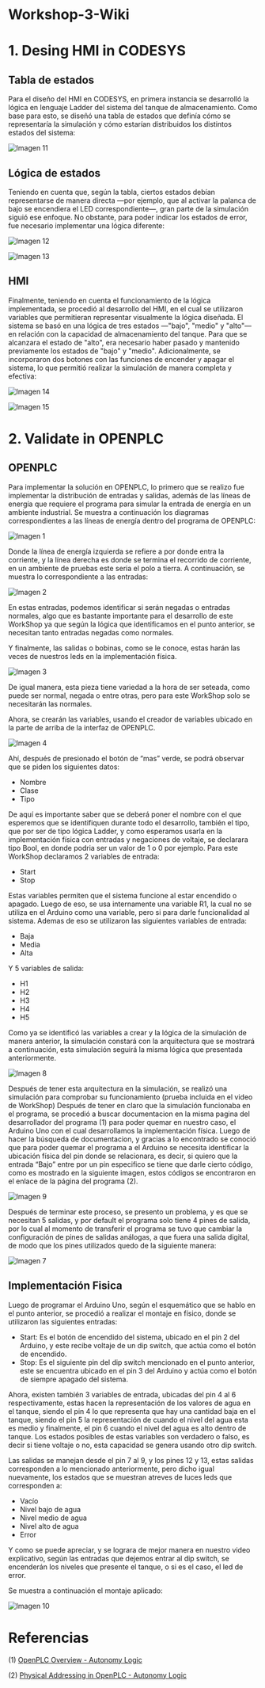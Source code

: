 # Workshop-3-Wiki

# 1. Desing HMI in CODESYS

## Tabla de estados

Para el diseño del HMI en CODESYS, en primera instancia se desarrolló la lógica en lenguaje Ladder del sistema del tanque de almacenamiento. Como base para esto, se diseñó una tabla de estados que definía cómo se representaría la simulación y cómo estarían distribuidos los distintos estados del sistema:

![Imagen 11](Images/TablaEstados.png)

## Lógica de estados

Teniendo en cuenta que, según la tabla, ciertos estados debían representarse de manera directa —por ejemplo, que al activar la palanca de bajo se encendiera el LED correspondiente—, gran parte de la simulación siguió ese enfoque. No obstante, para poder indicar los estados de error, fue necesario implementar una lógica diferente:

![Imagen 12](Images/Estados.png)

![Imagen 13](Images/EstadoAparte.png)

## HMI

Finalmente, teniendo en cuenta el funcionamiento de la lógica implementada, se procedió al desarrollo del HMI, en el cual se utilizaron variables que permitieran representar visualmente la lógica diseñada. El sistema se basó en una lógica de tres estados —"bajo", "medio" y "alto"— en relación con la capacidad de almacenamiento del tanque. Para que se alcanzara el estado de "alto", era necesario haber pasado y mantenido previamente los estados de "bajo" y "medio". Adicionalmente, se incorporaron dos botones con las funciones de encender y apagar el sistema, lo que permitió realizar la simulación de manera completa y efectiva:

![Imagen 14](Images/HMI.png)

![Imagen 15](Images/Variable.png)

# 2. Validate in OPENPLC

## OPENPLC
Para implementar la solución en OPENPLC, lo primero que se realizo fue implementar la distribución de entradas y salidas, además de las líneas de energía que requiere el programa para simular la entrada de energía en un ambiente industrial.
Se muestra a continuación los diagramas correspondientes a las líneas de energía dentro del programa de OPENPLC:

![Imagen 1](Images/Imagen1.png)
 
Donde la línea de energía izquierda se refiere a por donde entra la corriente, y la línea derecha es donde se termina el recorrido de corriente, en un ambiente de pruebas este seria el polo a tierra.
A continuación, se muestra lo correspondiente a las entradas:

![Imagen 2](Images/Imagen2.png)
 
En estas entradas, podemos identificar si serán negadas o entradas normales, algo que es bastante importante para el desarrollo de este WorkShop ya que según la lógica que identificamos en el punto anterior, se necesitan tanto entradas negadas como normales.

Y finalmente, las salidas o bobinas, como se le conoce, estas harán las veces de nuestros leds en la implementación física.

![Imagen 3](Images/Imagen3.png)
 
De igual manera, esta pieza tiene variedad a la hora de ser seteada, como puede ser normal, negada o entre otras, pero para este WorkShop solo se necesitarán las normales.

Ahora, se crearán las variables, usando el creador de variables ubicado en la parte de arriba de la interfaz de OPENPLC.

![Imagen 4](Images/Imagen4.png)
 
Ahí, después de presionado el botón de “mas” verde, se podrá observar que se piden los siguientes datos:
-	Nombre
-	Clase
-	Tipo
  
De aquí es importante saber que se deberá poner el nombre con el que esperemos que se identifiquen durante todo el desarrollo, también el tipo, que por ser de tipo lógica Ladder, y como esperamos usarla en la implementación física con entradas y negaciones de voltaje, se declarara tipo Bool, en donde podria ser un valor de 1 o 0 por ejemplo. Para este WorkShop declaramos 2 variables de entrada:

- Start
- Stop

Estas variables permiten que el sistema funcione al estar encendido o apagado. Luego de eso, se usa internamente una variable R1, la cual no se utiliza en el Arduino como una variable, pero si para darle funcionalidad al sistema. Ademas de eso se utilizaron las siguientes variables de entrada:

- Baja
- Media
- Alta
  
Y 5 variables de salida:
- H1
- H2
- H3
- H4
- H5

Como ya se identificó las variables a crear y la lógica de la simulación de manera anterior, la simulación constará con la arquitectura que se mostrará a continuación, esta simulación seguirá la misma lógica que presentada anteriormente.

![Imagen 8](Images/Imagen8.png)

Después de tener esta arquitectura en la simulación, se realizó una simulación para comprobar su funcionamiento (prueba incluida en el video de WorkShop)
Después de tener en claro que la simulación funcionaba en el programa, se procedió a buscar documentacion en la misma pagina del desarrollador del programa (1) para poder quemar en nuestro caso, el Arduino Uno con el cual desarrollamos la implementación física.
Luego de hacer la búsqueda de documentacion, y gracias a lo encontrado se conoció que para poder quemar el programa a el Arduino se necesita identificar la ubicación física del pin donde se relacionara, es decir, si quiero que la entrada “Bajo” entre por un pin especifico se tiene que darle cierto código, como es mostrado en la siguiente imagen, estos códigos se encontraron en el enlace de la página del programa (2).


 ![Imagen 9](Images/Imagen9.png)

Después de terminar este proceso, se presento un problema, y es que se necesitan 5 salidas, y por default el programa solo tiene 4 pines de salida, por lo cual al momento de transferir el programa se tuvo que cambiar la configuración de pines de salidas análogas, a que fuera una salida digital, de modo que los pines utilizados quedo de la siguiente manera:

![Imagen 7](Images/Imagen7.png)

## Implementación Fisica

 Luego de programar el Arduino Uno, según el esquemático que se hablo en el punto anterior, se procedió a realizar el montaje en físico, donde se utilizaron las siguientes entradas:

-	Start: Es el botón de encendido del sistema, ubicado en el pin 2 del Arduino, y este recibe voltaje de un dip switch, que actúa como el botón de encendido.
-	Stop: Es el siguiente pin del dip switch mencionado en el punto anterior, este se encuentra ubicado en el pin 3 del Arduino y actúa como el botón de siempre apagado del sistema.

Ahora, existen también 3 variables de entrada, ubicadas del pin 4 al 6 respectivamente, estas hacen la representación de los valores de agua en el tanque, siendo el pin 4 lo que representa que hay una cantidad baja en el tanque, siendo el pin 5 la representación de cuando el nivel del agua esta es medio y finalmente, el pin 6 cuando el nivel del agua es alto dentro de tanque. Los estados posibles de estas variables son verdadero o falso, es decir si tiene voltaje o no, esta capacidad se genera usando otro dip switch.

Las salidas se manejan desde el pin 7 al 9, y los pines 12 y 13, estas salidas corresponden a lo mencionado anteriormente, pero dicho igual nuevamente, los estados que se muestran atreves de luces leds que corresponden a:

-	Vacío
-	Nivel bajo de agua
-	Nivel medio de agua
-	Nivel alto de agua
-	Error

Y como se puede apreciar, y se lograra de mejor manera en nuestro video explicativo, según las entradas que dejemos entrar al dip switch, se encenderán los niveles que presente el tanque, o si es el caso, el led de error.

Se muestra a continuación el montaje aplicado:

![Imagen 10](Images/Imagen10.jpg)

# Referencias
(1) [OpenPLC Overview - Autonomy Logic](https://autonomylogic.com/docs/openplc-overview/)

(2) [Physical Addressing in OpenPLC - Autonomy Logic](https://autonomylogic.com/docs/2-4-physical-addressing/)

